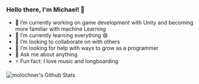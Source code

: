### Hello there, I'm Michael! 👋

- 🔭 I’m currently working on game development with Unity and becoming more familiar with machine Learning
- 🌱 I’m currently learning everything 😄
- 👯 I’m looking to collaborate on with others
- 🤔 I’m looking for help with ways to grow as a programmer
- 💬 Ask me about anything
- ⚡ Fun fact: I love music and longboarding

<img
  align="left"
  alt="molochner's Github Stats"
  src="https://github-readme-stats.vercel.app/api?username=molochner&show_icons=true&hide_border=true"
/>
